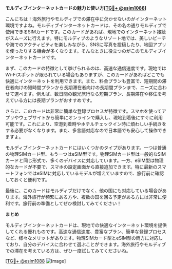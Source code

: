 **モルディブインターネットカードの魅力と使い方[[TG💪+ @esim1088](https://t.me/s/esim1088)]**

こんにちは！海外旅行やモルディブでの滞在中に欠かせないのがインターネット環境ですよね。モルディブインターネットカードは、その名の通りモルディブで使用できるSIMカードです。このカードがあれば、現地でのインターネット接続がスムーズに行えます。特にモルディブのようなリゾート地では、美しいビーチや海でのアクティビティを楽しみながら、SNSに写真を投稿したり、地図アプリを使ったりする機会が多くなります。そんなときに役立つのがこのモルディブインターネットカードです。

まず、このカードの特徴として挙げられるのは、高速な通信速度です。現地ではWi-Fiスポットが限られている場合もありますが、このカードがあればどこでも快適にインターネットを利用できます。また、料金プランも豊富で、短期間の滞在者向けの短時間プランから長期滞在者向けの長期間プランまで、ニーズに合わせて選べます。例えば、数日間の観光旅行なら短期プラン、長期滞在や移住を考えている方には長期プランがおすすめです。

さらに、このカードは非常に簡単な登録プロセスが特徴です。スマホを使ってアプリやウェブサイトから簡単にオンラインで購入し、現地到着後にすぐに利用可能です。これにより、空港到着時やホテルチェックイン時に煩わしい手続きをする必要がなくなります。また、多言語対応なので日本語でも安心して操作できますよ。

モルディブインターネットカードにはいくつかのタイプがあります。一つは普通の物理SIMカード型、もう一つはeSIM型です。物理SIMカード型は一般的なSIMカードと同じ形式で、多くのデバイスに対応しています。一方、eSIM型は物理的なカードが不要で、スマホの設定画面から直接追加できます。特に最新のスマートフォンではeSIMに対応しているモデルが増えていますので、旅行前に確認しておくと便利です。

最後に、このカードはモルディブだけでなく、他の国にも対応している場合があります。海外旅行が頻繁にある方や、複数の国を回る予定がある方には非常に便利です。旅行前の準備としてぜひ検討してみてください！

**まとめ**

モルディブインターネットカードは、現地での快適なインターネット環境を提供してくれる優れものです。高速な通信速度、豊富なプラン、簡単な登録プロセスなど、様々なメリットがあります。物理SIMカード型とeSIM型の両方に対応しており、自分のデバイスに合わせて選ぶことができます。海外旅行やモルディブでの滞在を考えている方は、ぜひ一度試してみてくださいね。

[[TG💪+ @esim1088](https://t.me/s/esim1088) ![Image](https://i.postimg.cc/Y0z9fWf4/image.png)]